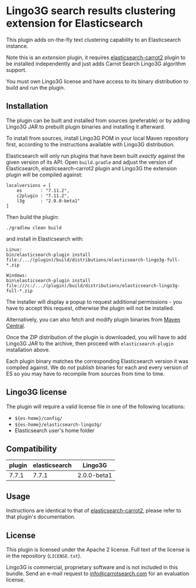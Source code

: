 Lingo3G search results clustering extension for Elasticsearch
=============================================================

This plugin adds on-the-fly text clustering capability
to an Elasticsearch instance.

Note this is an *extension* plugin, it requires 
[elasticsearch-carrot2](https://github.com/carrot2/elasticsearch-carrot2)
plugin to be installed independently and just adds Carrot Search 
Lingo3G algorithm support.

You must own Lingo3G license and have access to its binary
distribution to build and run the plugin. 


Installation
------------

The plugin can be built and installed from sources (preferable)
or by adding Lingo3G JAR to prebuilt plugin binaries and installing
it afterward.

To install from sources, install Lingo3G POM in
your local Maven repository first, according to the instructions 
available with Lingo3G distribution.

Elasticsearch will only run plugins that have been built *exactly*
against the given version of its API. Open `build.gradle` and adjust
the version of Elasticsearch, elasticsearch-carrot2 plugin and 
Lingo3G the extension plugin will be compiled against:

    localversions = [
        es       : "7.11.2",
        c2plugin : "7.11.2",
        l3g      : "2.0.0-beta1"
    ]

Then build the plugin:

    ./gradlew clean build

and install in Elasticsearch with:

    Linux:
    bin/elasticsearch-plugin install file:/.../(plugin)/build/distributions/elasticsearch-lingo3g-full-*.zip

    Windows:
    bin\elasticsearch-plugin install file:///c:/.../(plugin)/build/distributions/elasticsearch-lingo3g-full-*.zip

The installer will display a popup to request additional permissions - you have 
to accept this request, otherwise the plugin will not be installed.

Alternatively, you can also fetch and modify plugin binaries from 
[Maven Central](https://repo1.maven.org/maven2/com/carrotsearch/elasticsearch-lingo3g/).

Once the ZIP distribution of the plugin is downloaded, you will have to add Lingo3G JAR
to the archive, then proceed with `elasticsearch-plugin` installation above.

Each plugin binary matches the corresponding Elasticsearch version it was compiled against.
We do *not* publish binaries for each and every version of ES so you may have to recompile
from sources from time to time.


Lingo3G license
---------------

The plugin will require a valid license file in one of the following locations:

* `${es-home}/config/`
* `${es-home}/elasticsearch-lingo3g/`
* Elasticsearch user's home folder


Compatibility
-------------

| plugin                | elasticsearch         | Lingo3G       |
| ---                   |                   --- | ---           |
| 7.7.1                 | 7.7.1                 |  2.0.0-beta1  |


Usage
-----

Instructions are identical to that of [elasticsearch-carrot2](https://github.com/carrot2/elasticsearch-carrot2), 
please refer to that plugin's documentation.


License
-------

This plugin is licensed under the Apache 2 license. Full text
of the license is in the repository (`LICENSE.txt`).

Lingo3G is commercial, proprietary software and is not included in 
this bundle. Send an e-mail request to info@carrotsearch.com for
an evaluation license. 
